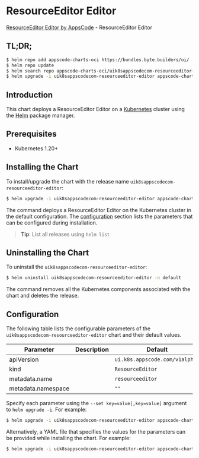 # ResourceEditor Editor

[ResourceEditor Editor by AppsCode](https://byte.builders) - ResourceEditor Editor

## TL;DR;

```bash
$ helm repo add appscode-charts-oci https://bundles.byte.builders/ui/
$ helm repo update
$ helm search repo appscode-charts-oci/uik8sappscodecom-resourceeditor-editor --version=v0.4.20
$ helm upgrade -i uik8sappscodecom-resourceeditor-editor appscode-charts-oci/uik8sappscodecom-resourceeditor-editor -n default --create-namespace --version=v0.4.20
```

## Introduction

This chart deploys a ResourceEditor Editor on a [Kubernetes](http://kubernetes.io) cluster using the [Helm](https://helm.sh) package manager.

## Prerequisites

- Kubernetes 1.20+

## Installing the Chart

To install/upgrade the chart with the release name `uik8sappscodecom-resourceeditor-editor`:

```bash
$ helm upgrade -i uik8sappscodecom-resourceeditor-editor appscode-charts-oci/uik8sappscodecom-resourceeditor-editor -n default --create-namespace --version=v0.4.20
```

The command deploys a ResourceEditor Editor on the Kubernetes cluster in the default configuration. The [configuration](#configuration) section lists the parameters that can be configured during installation.

> **Tip**: List all releases using `helm list`

## Uninstalling the Chart

To uninstall the `uik8sappscodecom-resourceeditor-editor`:

```bash
$ helm uninstall uik8sappscodecom-resourceeditor-editor -n default
```

The command removes all the Kubernetes components associated with the chart and deletes the release.

## Configuration

The following table lists the configurable parameters of the `uik8sappscodecom-resourceeditor-editor` chart and their default values.

|     Parameter      | Description |                  Default                  |
|--------------------|-------------|-------------------------------------------|
| apiVersion         |             | <code>ui.k8s.appscode.com/v1alpha1</code> |
| kind               |             | <code>ResourceEditor</code>               |
| metadata.name      |             | <code>resourceeditor</code>               |
| metadata.namespace |             | <code>""</code>                           |


Specify each parameter using the `--set key=value[,key=value]` argument to `helm upgrade -i`. For example:

```bash
$ helm upgrade -i uik8sappscodecom-resourceeditor-editor appscode-charts-oci/uik8sappscodecom-resourceeditor-editor -n default --create-namespace --version=v0.4.20 --set apiVersion=ui.k8s.appscode.com/v1alpha1
```

Alternatively, a YAML file that specifies the values for the parameters can be provided while
installing the chart. For example:

```bash
$ helm upgrade -i uik8sappscodecom-resourceeditor-editor appscode-charts-oci/uik8sappscodecom-resourceeditor-editor -n default --create-namespace --version=v0.4.20 --values values.yaml
```
